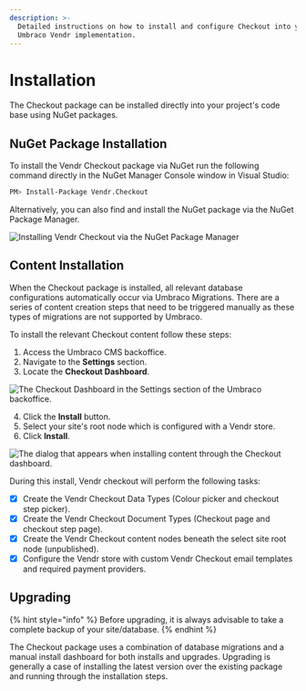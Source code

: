 ```yaml
---
description: >-
  Detailed instructions on how to install and configure Checkout into your
  Umbraco Vendr implementation.
---
```


# Installation

The Checkout package can be installed directly into your project's code base using NuGet packages.

## NuGet Package Installation

To install the Vendr Checkout package via NuGet run the following command directly in the NuGet Manager Console window in Visual Studio:

```bash
PM> Install-Package Vendr.Checkout
```

Alternatively, you can also find and install the NuGet package via the NuGet Package Manager.

![Installing Vendr Checkout via the NuGet Package Manager](../media/checkout/nuget\_package.png)

## Content Installation

When the Checkout package is installed, all relevant database configurations automatically occur via Umbraco Migrations. There are a series of content creation steps that need to be triggered manually as these types of migrations are not supported by Umbraco.

To install the relevant Checkout content follow these steps:

1. Access the Umbraco CMS backoffice.
2. Navigate to the **Settings** section.
3. Locate the **Checkout Dashboard**.

![The Checkout Dashboard in the Settings section of the Umbraco backoffice.](../media/checkout/install\_dashboard.png)

4. Click the **Install** button.
5. Select your site's root node which is configured with a Vendr store.
6. Click **Install**.

![The dialog that appears when installing content through the Checkout dashboard.](../media/checkout/install\_dashboard\_dialog.png)

During this install, Vendr checkout will perform the following tasks:

* [x] Create the Vendr Checkout Data Types (Colour picker and checkout step picker).
* [x] Create the Vendr Checkout Document Types (Checkout page and checkout step page).
* [x] Create the Vendr Checkout content nodes beneath the select site root node (unpublished).
* [x] Configure the Vendr store with custom Vendr Checkout email templates and required payment providers.

## Upgrading

{% hint style="info" %}
Before upgrading, it is always advisable to take a complete backup of your site/database.
{% endhint %}

The Checkout package uses a combination of database migrations and a manual install dashboard for both installs and upgrades. Upgrading is generally a case of installing the latest version over the existing package and running through the installation steps.
